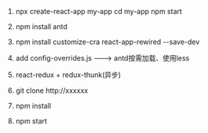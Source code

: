 1. npx create-react-app my-app
cd my-app
npm start

2. npm install antd

3. npm install customize-cra react-app-rewired --save-dev

4. add config-overrides.js ---> antd按需加载、使用less

5. react-redux + redux-thunk(异步) 


1. git clone http://xxxxxx

2. npm install

3. npm start